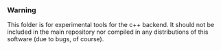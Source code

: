 ### Warning
This folder is for experimental tools for the c++ backend. It should not be included in the main repository nor compiled in any distributions of this software (due to bugs, of course).
